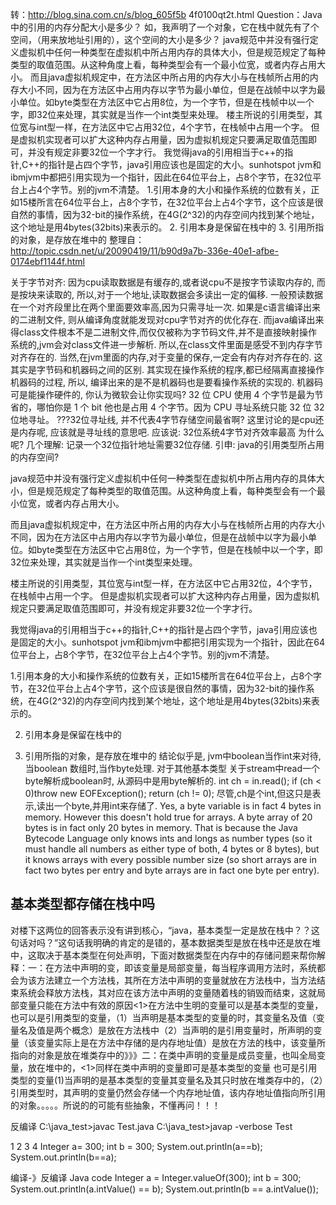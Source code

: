 转：http://blog.sina.com.cn/s/blog_605f5b 4f0100qt2t.html
Question：Java中的引用的内存分配大小是多少？
如，我声明了一个对象，它在栈中就先有了个空间，（用来放地址引用的），这个空间的大小是多少？
java规范中并没有强行定义虚拟机中任何一种类型在虚拟机中所占用内存的具体大小，但是规范规定了每种类型的取值范围。从这种角度上看，每种类型会有一个最小位宽，或者内存占用大小。
而且java虚拟机规定中，在方法区中所占用的内存大小与在栈帧所占用的内存大小不同，因为在方法区中占用内存以字节为最小单位，但是在战帧中以字为最小单位。如byte类型在方法区中它占用8位，为一个字节，但是在栈帧中以一个字，即32位来处理，其实就是当作一个int类型来处理。
楼主所说的引用类型，其位宽与int型一样，在方法区中它占用32位，4个字节，在栈帧中占用一个字。
但是虚拟机实现者可以扩大这种内存占用量，因为虚拟机规定只要满足取值范围即可，并没有规定非要32位一个字才行。
我觉得java的引用相当于c++的指针,C++的指针是占四个字节，java引用应该也是固定的大小。sunhotspot jvm和ibmjvm中都把引用实现为一个指针，因此在64位平台上，占8个字节，在32位平台上占4个字节。别的jvm不清楚。
1.引用本身的大小和操作系统的位数有关，正如15楼所言在64位平台上，占8个字节，在32位平台上占4个字节，这个应该是很自然的事情，因为32-bit的操作系统，在4G(2^32)的内存空间内找到某个地址，这个地址是用4bytes(32bits)来表示的。
2. 引用本身是保留在栈中的
3. 引用所指的对象，是存放在堆中的
整理自：http://topic.csdn.net/u/20090419/11/b90d9a7b-336e-40e1-afbe-0174ebf1144f.html


关于字节对齐:
因为cpu读取数据是有缓存的,或者说cpu不是按字节读取内存的, 而是按块来读取的, 所以,对于一个地址,读取数据会多读出一定的偏移.
一般预读数据在一个对齐段里比在两个里面要效率高,因为只需寻址一次.
如果是c语言编译出来的二进制文件, 则从编译角度就能发现对cpu字节对齐的优化存在.
而java编译出来得class文件根本不是二进制文件,而仅仅被称为字节码文件,并不是直接映射操作系统的,jvm会对class文件进一步解析.
所以,在class文件里面是感受不到内存字节对齐存在的.
当然,在jvm里面的内存,对于变量的保存,一定会有内存对齐存在的.
这其实是字节码和机器码之间的区别. 其实现在操作系统的程序,都已经隔离直接操作机器码的过程, 所以, 编译出来的是不是机器码也是要看操作系统的实现的. 机器码可是能操作硬件的, 你认为微软会让你实现吗?
32 位 CPU 使用 4 个字节是最为节省的，哪怕你是 1 个 bit 他也是占用 4 个字节。因为 CPU 寻址系统只能 32 位 32 位地寻址。
???32位寻址线, 并不代表4字节存储空间最省啊?  这里讨论的是cpu还是内存呢, 应该就是寻址线的意思吧.
应该说:  32位系统4字节对齐效率最高
为什么呢? 几个理解:
记录一个32位指针地址需要32位存储.
引申: java的引用类型所占用的内存空间?

java规范中并没有强行定义虚拟机中任何一种类型在虚拟机中所占用内存的具体大小，但是规范规定了每种类型的取值范围。从这种角度上看，每种类型会有一个最小位宽，或者内存占用大小。

而且java虚拟机规定中，在方法区中所占用的内存大小与在栈帧所占用的内存大小不同，因为在方法区中占用内存以字节为最小单位，但是在战帧中以字为最小单位。如byte类型在方法区中它占用8位，为一个字节，但是在栈帧中以一个字，即32位来处理，其实就是当作一个int类型来处理。

楼主所说的引用类型，其位宽与int型一样，在方法区中它占用32位，4个字节，在栈帧中占用一个字。
但是虚拟机实现者可以扩大这种内存占用量，因为虚拟机规定只要满足取值范围即可，并没有规定非要32位一个字才行。

我觉得java的引用相当于c++的指针,C++的指针是占四个字节，java引用应该也是固定的大小。sunhotspot jvm和ibmjvm中都把引用实现为一个指针，因此在64位平台上，占8个字节，在32位平台上占4个字节。别的jvm不清楚。

1.引用本身的大小和操作系统的位数有关，正如15楼所言在64位平台上，占8个字节，在32位平台上占4个字节，这个应该是很自然的事情，因为32-bit的操作系统，在4G(2^32)的内存空间内找到某个地址，这个地址是用4bytes(32bits)来表示的。

2. 引用本身是保留在栈中的

3. 引用所指的对象，是存放在堆中的
结论似乎是, jvm中boolean当作int来对待, 当boolean 数组时,当作byte处理.
对于其他基本类型 
关于stream中read一个byte解析成boolean时, 从源码中是用byte解析的.
int ch = in.read();
if (ch < 0)throw new EOFException();
return (ch != 0);
尽管,ch是个int,但这只是表示,读出一个byte,并用int来存储了.
Yes, a byte variable is in fact 4 bytes in memory. However this doesn't hold true for arrays. A byte array of 20 bytes is in fact only 20 bytes in memory. That is because the Java Bytecode Language only knows ints and longs as number types (so it must handle all numbers as either type of both, 4 bytes or 8 bytes), but it knows arrays with every possible number size (so short arrays are in fact two bytes per entry and byte arrays are in fact one byte per entry).


基本类型都存储在栈中吗
---
对楼下这两位的回答表示没有讲到核心，“java，基本类型一定是放在栈中？？这句话对吗？”这句话我明确的肯定的是错的，基本数据类型是放在栈中还是放在堆中，这取决于基本类型在何处声明，下面对数据类型在内存中的存储问题来帮你解释：一：在方法中声明的变，即该变量是局部变量，每当程序调用方法时，系统都会为该方法建立一个方法栈，其所在方法中声明的变量就放在方法栈中，当方法结束系统会释放方法栈，其对应在该方法中声明的变量随着栈的销毁而结束，这就局部变量只能在方法中有效的原因<1>在方法中生明的变量可以是基本类型的变量，也可以是引用类型的变量，（1）当声明是基本类型的变量的时，其变量名及值（变量名及值是两个概念）是放在方法栈中（2）当声明的是引用变量时，所声明的变量（该变量实际上是在方法中存储的是内存地址值）是放在方法的栈中，该变量所指向的对象是放在堆类存中的》》》二：在类中声明的变量是成员变量，也叫全局变量，放在堆中的，<1>同样在类中声明的变量即可是基本类型的变量 也可是引用类型的变量(1)当声明的是基本类型的变量其变量名及其只时放在堆类存中的，（2）引用类型时，其声明的变量仍然会存储一个内存地址值，该内存地址值指向所引用的对象。。。。。所说的的可能有些抽象，不懂再问！！！

反编译  C:\java_test>javac Test.java
C:\java_test>javap -verbose Test


1
2
3
4
Integer a= 300;
int b = 300;
System.out.println(a==b);
System.out.println(b==a);

编译-》反编译
Java code
Integer a = Integer.valueOf(300);
int b = 300;
System.out.println(a.intValue() == b);
System.out.println(b == a.intValue());

